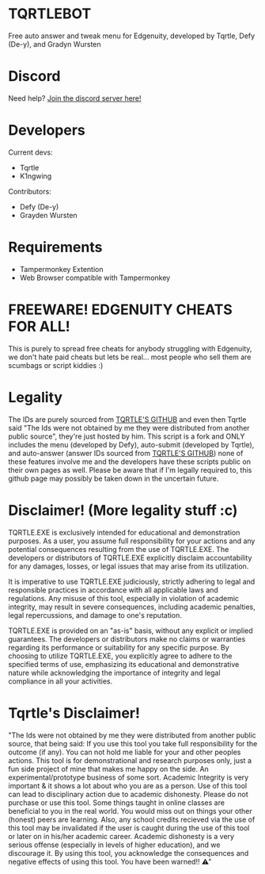 # TQRTLEBOT
Free auto answer and tweak menu for Edgenuity, developed by Tqrtle, Defy (De-y), and Gradyn Wursten

# Discord
Need help? [Join the discord server here!](https://discord.gg/9WCJEcFDXt)

# Developers
Current devs:
- Tqrtle
- K1ngwing

Contributors:
- Defy (De-y)
- Grayden Wursten

# Requirements
- Tampermonkey Extention
- Web Browser compatible with Tampermonkey

# FREEWARE! EDGENUITY CHEATS FOR ALL!
This is purely to spread free cheats for anybody struggling with Edgenuity, we don't hate paid cheats but lets be real... most people who sell them are scumbags or script kiddies :)

# Legality
The IDs are purely sourced from [TQRTLE'S GITHUB](https://raw.githubusercontent.com/turtlecod/ids/main/4) and even then Tqrtle said "The Ids were not obtained by me they were distributed from another public source", they're just hosted by him. This script is a fork and ONLY includes the menu (developed by Defy), auto-submit (developed by Tqrtle), and auto-answer (answer IDs sourced from [TQRTLE'S GITHUB](https://raw.githubusercontent.com/turtlecod/ids/main/4)) none of these features involve me and the developers have these scripts public on their own pages as well. Please be aware that if I'm legally required to, this github page may possibly be taken down in the uncertain future.

# Disclaimer! (More legality stuff :c)
TQRTLE.EXE is exclusively intended for educational and demonstration purposes. As a user, you assume full responsibility for your actions and any potential consequences resulting from the use of TQRTLE.EXE. The developers or distributors of TQRTLE.EXE explicitly disclaim accountability for any damages, losses, or legal issues that may arise from its utilization.

It is imperative to use TQRTLE.EXE judiciously, strictly adhering to legal and responsible practices in accordance with all applicable laws and regulations. Any misuse of this tool, especially in violation of academic integrity, may result in severe consequences, including academic penalties, legal repercussions, and damage to one's reputation.

TQRTLE.EXE is provided on an "as-is" basis, without any explicit or implied guarantees. The developers or distributors make no claims or warranties regarding its performance or suitability for any specific purpose. By choosing to utilize TQRTLE.EXE, you explicitly agree to adhere to the specified terms of use, emphasizing its educational and demonstrative nature while acknowledging the importance of integrity and legal compliance in all your activities.

# Tqrtle's Disclaimer!
"The Ids were not obtained by me they were distributed from another public source, that being said: If you use this tool you take full responsibility for the outcome (if any). You can not hold me liable for your and other peoples actions. This tool is for demonstrational and research purposes only, just a fun side project of mine that makes me happy on the side. An experimental/prototype business of some sort. Academic Integrity is very important & it shows a lot about who you are as a person. Use of this tool can lead to disciplinary action due to academic dishonesty. Please do not purchase or use this tool. Some things taught in online classes are beneficial to you in the real world. You would miss out on things your other (honest) peers are learning. Also, any school credits recieved via the use of this tool may be invalidated if the user is caught during the use of this tool or later on in his/her academic career. Academic dishonesty is a very serious offense (especially in levels of higher education), and we discourage it. By using this tool, you acknowledge the consequences and negative effects of using this tool. You have been warned‼ ⚠"
